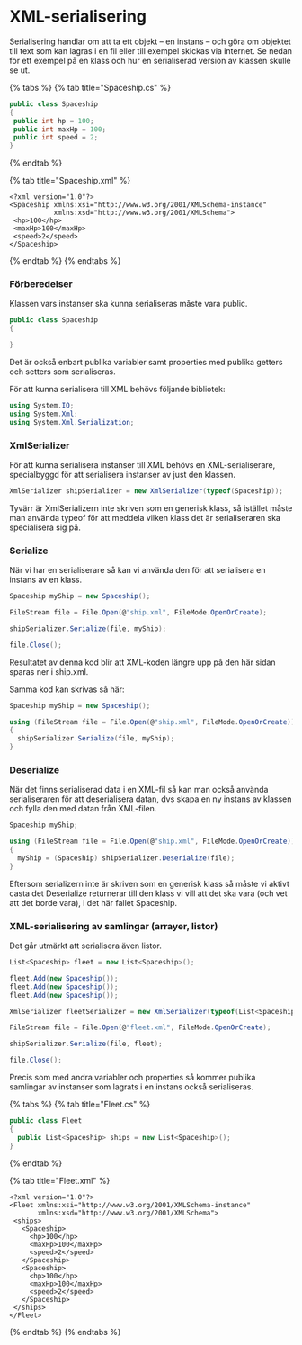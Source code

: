 # XML-serialisering

Serialisering handlar om att ta ett objekt – en instans – och göra om objektet till text som kan lagras i en fil eller till exempel skickas via internet. Se nedan för ett exempel på en klass och hur en serialiserad version av klassen skulle se ut.

{% tabs %}
{% tab title="Spaceship.cs" %}
```csharp
public class Spaceship
{
 public int hp = 100;
 public int maxHp = 100;
 public int speed = 2;
}
```
{% endtab %}

{% tab title="Spaceship.xml" %}
```markup
<?xml version="1.0"?>
<Spaceship xmlns:xsi="http://www.w3.org/2001/XMLSchema-instance" 
           xmlns:xsd="http://www.w3.org/2001/XMLSchema">
 <hp>100</hp>
 <maxHp>100</maxHp>
 <speed>2</speed>
</Spaceship>
```
{% endtab %}
{% endtabs %}

### Förberedelser <a id="h.p_-KCOwdwp8MFv"></a>

Klassen vars instanser ska kunna serialiseras måste vara public.

```csharp
public class Spaceship
{

}
```

Det är också enbart publika variabler samt properties med publika getters och setters som serialiseras.

För att kunna serialisera till XML behövs följande bibliotek:

```csharp
using System.IO;
using System.Xml;
using System.Xml.Serialization;
```

### XmlSerializer <a id="h.p_eJ66SSYV9KYL"></a>

För att kunna serialisera instanser till XML behövs en XML-serialiserare, specialbyggd för att serialisera instanser av just den klassen.

```csharp
XmlSerializer shipSerializer = new XmlSerializer(typeof(Spaceship));
```

Tyvärr är XmlSerializern inte skriven som en generisk klass, så istället måste man använda typeof för att meddela vilken klass det är serialiseraren ska specialisera sig på.

### Serialize

När vi har en serialiserare så kan vi använda den för att serialisera en instans av en klass.

```csharp
Spaceship myShip = new Spaceship();

FileStream file = File.Open(@"ship.xml", FileMode.OpenOrCreate);

shipSerializer.Serialize(file, myShip);

file.Close();
```

Resultatet av denna kod blir att XML-koden längre upp på den här sidan sparas ner i ship.xml.

Samma kod kan skrivas så här:

```csharp
Spaceship myShip = new Spaceship();

using (FileStream file = File.Open(@"ship.xml", FileMode.OpenOrCreate))
{
  shipSerializer.Serialize(file, myShip);
}
```

### Deserialize

När det finns serialiserad data i en XML-fil så kan man också använda serialiseraren för att deserialisera datan, dvs skapa en ny instans av klassen och fylla den med datan från XML-filen.

```csharp
Spaceship myShip;

using (FileStream file = File.Open(@"ship.xml", FileMode.OpenOrCreate))
{
  myShip = (Spaceship) shipSerializer.Deserialize(file);
}
```

Eftersom serializern inte är skriven som en generisk klass så måste vi aktivt casta det Deserialize returnerar till den klass vi vill att det ska vara \(och vet att det borde vara\), i det här fallet Spaceship.

### XML-serialisering av samlingar \(arrayer, listor\) <a id="h.p_ehRsopTS-8jm"></a>

Det går utmärkt att serialisera även listor.

```csharp
List<Spaceship> fleet = new List<Spaceship>();

fleet.Add(new Spaceship());
fleet.Add(new Spaceship());
fleet.Add(new Spaceship());

XmlSerializer fleetSerializer = new XmlSerializer(typeof(List<Spaceship>));

FileStream file = File.Open(@"fleet.xml", FileMode.OpenOrCreate);

shipSerializer.Serialize(file, fleet);

file.Close();
```

Precis som med andra variabler och properties så kommer publika samlingar av instanser som lagrats i en instans också serialiseras.

{% tabs %}
{% tab title="Fleet.cs" %}
```csharp
public class Fleet
{
  public List<Spaceship> ships = new List<Spaceship>();
}
```
{% endtab %}

{% tab title="Fleet.xml" %}
```markup
<?xml version="1.0"?>
<Fleet xmlns:xsi="http://www.w3.org/2001/XMLSchema-instance"
       xmlns:xsd="http://www.w3.org/2001/XMLSchema">
 <ships>
   <Spaceship>
     <hp>100</hp>
     <maxHp>100</maxHp>
     <speed>2</speed>
   </Spaceship>
   <Spaceship>
     <hp>100</hp>
     <maxHp>100</maxHp>
     <speed>2</speed>
   </Spaceship>
 </ships>
</Fleet>
```
{% endtab %}
{% endtabs %}



